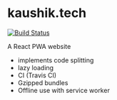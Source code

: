 # kaushik.tech

[![Build Status](https://travis-ci.org/kaushiknishchay/kaushiknishchay.github.io.svg?branch=master)](https://travis-ci.org/kaushiknishchay/kaushiknishchay.github.io)

A React PWA website
- implements code splitting
- lazy loading
- CI (Travis CI)
- Gzipped bundles
- Offline use with service worker